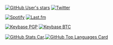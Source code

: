 <!--
**SlashNephy/SlashNephy** is a ✨ _special_ ✨ repository because its `README.md` (this file) appears on your GitHub profile.
-->

[![GitHub User's stars](https://img.shields.io/github/stars/SlashNephy?affiliations=OWNER%2CCOLLABORATOR%2CORGANIZATION_MEMBER&label=GitHub%20%E2%98%85%20Received&logo=github&style=flat-square)](https://github.com/SlashNephy)
[![Twitter](https://img.shields.io/twitter/follow/SlashNephy?label=Twitter&logo=twitter&&style=flat-square&color=blue)](https://twitter.com/SlashNephy)

[![Spotify](https://img.shields.io/badge/Spotify-listening-blue?logo=spotify&style=flat-square)](https://open.spotify.com/user/v1h824j8sxke430y505vk0wu8)
[![Last.fm](https://img.shields.io/endpoint?style=flat-square&url=https%3A%2F%2Flastfm-shields.starrybluesky.workers.dev%2F&cacheSeconds=30)](https://www.last.fm/user/AsteriaNocturna)

[![Keybase PGP](https://img.shields.io/keybase/pgp/SlashNephy?logo=monkeytie&style=flat-square)](https://keybase.io/SlashNephy)
[![Keybase BTC](https://img.shields.io/keybase/btc/SlashNephy?logo=bitcoin&style=flat-square)](https://keybase.io/SlashNephy)

<a href="https://github.com/SlashNephy">
  <img align="center" src="https://github-readme-stats.vercel.app/api?username=SlashNephy&show_icons=true&count_private=true&theme=tokyonight&custom_title=Statistics" title="GitHub Stats Car">
</a>

<a href="https://github.com/SlashNephy">
  <img align="center" src="https://github-readme-stats.vercel.app/api/top-langs/?username=SlashNephy&layout=compact&theme=tokyonight&langs_count=8&hide=gnuplot" title="GitHub Top Languages Card">
</a>
